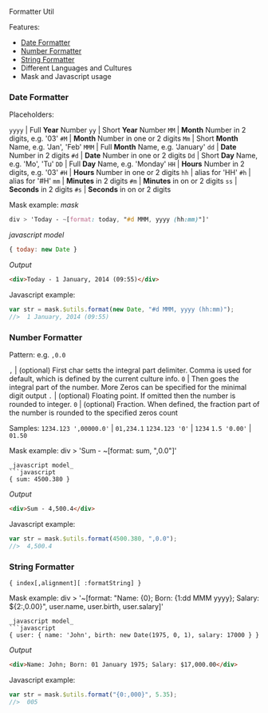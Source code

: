 Formatter Util

Features:

- [Date Formatter](#dateformatter)
- [Number Formatter](#numberformatter)
- [String Formatter](#stringformatter)
- Different Languages and Cultures
- Mask and Javascript usage

### Date Formatter

Placeholders:

`yyyy` | Full **Year** Number
`yy` | Short **Year** Number
`MM` | **Month** Number in 2 digits, e.g. '03'
`#M` | **Month** Number in one or 2 digits
`Mm` | Short **Month** Name, e.g. 'Jan', 'Feb'
`MMM` | Full **Month** Name, e.g. 'January'
`dd` | **Date** Number in 2 digits
`#d` | **Date** Number in one or 2 digits
`Dd` | Short **Day** Name, e.g. 'Mo', 'Tu'
`DD` | Full **Day** Name, e.g. 'Monday'
`HH` | **Hours** Number in 2 digits, e.g. '03'
`#H` | **Hours** Number in one or 2 digits
`hh` | alias for 'HH'
`#h` | alias for '#H'
`mm` | **Minutes** in 2 digits
`#m` | **Minutes** in on or 2 digits
`ss` | **Seconds** in 2 digits
`#s` | **Seconds** in on or 2 digits

Mask example:
_mask_
```css
div > 'Today - ~[format: today, "#d MMM, yyyy (hh:mm)"]'
```
_javascript model_
```javascript
{ today: new Date }
```

_Output_
```html
<div>Today - 1 January, 2014 (09:55)</div>
```

Javascript example:
```javascript
var str = mask.$utils.format(new Date, "#d MMM, yyyy (hh:mm)");
//>  1 January, 2014 (09:55)
```

### Number Formatter

Pattern: e.g. `,0.0`

`,` | (optional) First char setts the integral part delimiter. Comma is used for default, which is defined by the current culture info.
`0` | Then goes the integral part of the number. More Zeros can be specified for the minimal digit output
`.` | (optional) Floating point. If omitted then the number is rounded to integer.
`0` | (optional) Fraction. When defined, the fraction part of the number is rounded to the specified zeros count

Samples:
`1234.123 ',00000.0'` | `01,234.1`
`1234.123 '0'` | `1234`
`1.5 '0.00'` | `01.50`

Mask example:
div > 'Sum - ~[format: sum, ",0.0"]'
```
_javascript model_
```javascript
{ sum: 4500.380 }
```

_Output_
```html
<div>Sum - 4,500.4</div>
```

Javascript example:
```javascript
var str = mask.$utils.format(4500.380, ",0.0");
//>  4,500.4
```

### String Formatter
`{ index[,alignment][ :formatString] }`

Mask example:
div > '~[format: "Name: {0}; Born: {1:dd MMM yyyy}; Salary: ${2:,0.00}", user.name, user.birth, user.salary]'
```
_javascript model_
```javascript
{ user: { name: 'John', birth: new Date(1975, 0, 1), salary: 17000 } }
```

_Output_
```html
<div>Name: John; Born: 01 January 1975; Salary: $17,000.00</div>
```

Javascript example:
```javascript
var str = mask.$utils.format("{0:,000}", 5.35);
//>  005

